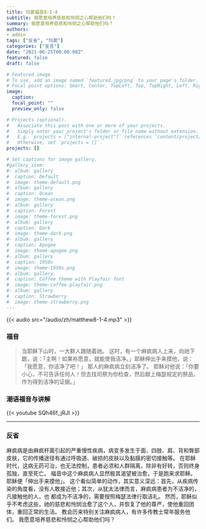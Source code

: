 ```yaml
---
title: 玛窦福音8:1-4
subtitle: 我愿意培养慈悲和怜悯之心帮助他们吗？
summary: 我愿意培养慈悲和怜悯之心帮助他们吗？
authors:
- admin
tags: ["反省", "玛窦"]
categories: ["圣言"]
date: "2021-06-25T00:00:00Z"
featured: false
draft: false

# Featured image
# To use, add an image named `featured.jpg/png` to your page's folder.
# Focal point options: Smart, Center, TopLeft, Top, TopRight, Left, Right, BottomLeft, Bottom, BottomRight
image:
  caption:
  focal_point: ""
  preview_only: false

# Projects (optional).
#   Associate this post with one or more of your projects.
#   Simply enter your project's folder or file name without extension.
#   E.g. `projects = ["internal-project"]` references `content/project/deep-learning/index.md`.
#   Otherwise, set `projects = []`.
projects: []

# Set captions for image gallery.
#gallery_item:
#- album: gallery
#  caption: Default
#  image: theme-default.png
#- album: gallery
#  caption: Ocean
#  image: theme-ocean.png
#- album: gallery
#  caption: Forest
#  image: theme-forest.png
#- album: gallery
#  caption: Dark
#  image: theme-dark.png
#- album: gallery
#  caption: Apogee
#  image: theme-apogee.png
#- album: gallery
#  caption: 1950s
#  image: theme-1950s.png
#- album: gallery
#  caption: Coffee theme with Playfair font
#  image: theme-coffee-playfair.png
#- album: gallery
#  caption: Strawberry
#  image: theme-strawberry.png
---
```


{{< audio src="/audio/zh/matthew8-1-4.mp3" >}}

### 福音
> 当耶稣下山时，一大群人跟随着祂。 这时，有一个麻疯病人上来，向祂下跪，说：「主啊！如果祢愿意，就能使我洁净。」耶稣伸出手来摸他，说：「我愿意，你洁净了吧！」 那人的麻疯病立刻洁净了。 耶稣对他说：「你要小心，不可告诉任何人！但去找司祭为你检查，然后献上梅瑟规定的祭品，作为得到洁净的证据。」


### 潮语福音与讲解
{{< youtube SQh46f_jRJI >}}

---
### 反省
麻疯病是由麻疯杆菌引起的严重慢性疾病，病变多发生于面、四肢、肩、背和臀部皮肤，它的传播途径有通过呼吸道、破损的皮肤以及黏膜的密切接触等。 在耶稣时代，这病无药可治，也无法控制，患者必须和人群隔离，除非有好转，否则终身孤独，直至死亡。 福音中这个麻疯病人显然极其渴望被治愈，于是跑来求耶稣。 耶稣便「伸出手来摸他」。 这个看似简单的动作，其实意义深远：首先，从疾病传染的角度看，没有人敢接近他；其次，从犹太法律而言，麻疯病患者为不洁净的，凡接触他的人，也 都成为不洁净的，需要按照梅瑟法律行取洁礼。 然而，耶稣似乎不考虑这些，祂的慈悲和怜悯治愈了这个人，并恢复了他的尊严，使他重回团体，重回正常的生活。 教会历来特别关注麻疯病​​人，有许多传教士常年服务他们。 我愿意培养慈悲和怜悯之心帮助他们吗？
